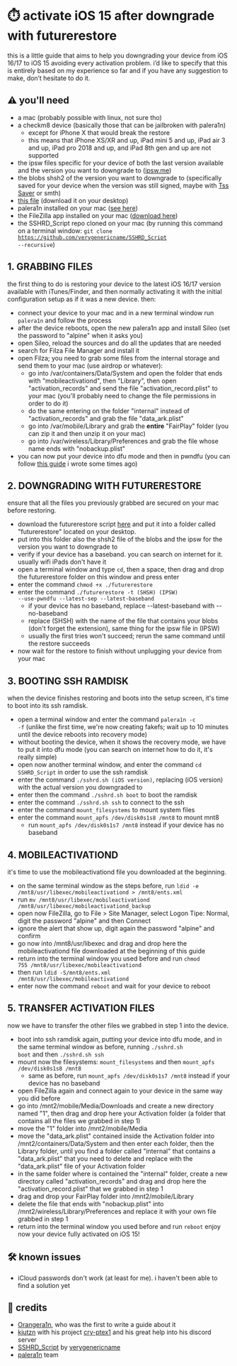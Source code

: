 # ⏱️ activate iOS 15 after downgrade with futurerestore
this is a little guide that aims to help you downgrading your device from iOS 16/17 to iOS 15 avoiding every activation problem. i’d like to specify that this is entirely based on my experience so far and if you have any suggestion to make, don’t hesitate to do it.

## ⚠️ you'll need
- a mac (probably possible with linux, not sure tho)
- a checkm8 device (basically those that can be jailbroken with palera1n)
  - except for iPhone X that would break the restore
  - this means that iPhone XS/XR and up, iPad mini 5 and up, iPad air 3 and up, iPad pro 2018 and up, and iPad 8th gen and up are not supported
- the ipsw files specific for your device of both the last version available and the version you want to downgrade to ([ipsw.me](https://ipsw.me/))
- the blobs shsh2 of the version you want to downgrade to (specifically saved for your device when the version was still signed, maybe with [Tss Saver](https://tsssaver.1conan.com/) or smth)
- [this file](https://github.com/ddvniele/checkm8-iOS15-downgrade/releases/download/mobileactivationd/mobileactivationd) (download it on your desktop)
- palera1n installed on your mac ([see here](https://palera.in/))
- the FileZilla app installed on your mac ([download here](https://filezilla-project.org/))
- the SSHRD_Script repo cloned on your mac (by running this command on a terminal window: <code>git clone https://github.com/verygenericname/SSHRD_Script --recursive</code>)

## 1. GRABBING FILES
the first thing to do is restoring your device to the latest iOS 16/17 version available with iTunes/Finder, and then normally activating it with the initial configuration setup as if it was a new device. then:
- connect your device to your mac and in a new terminal window run <code>palera1n</code> and follow the process
- after the device reboots, open the new palera1n app and install Sileo (set the password to "alpine" when it asks you)
- open Sileo, reload the sources and do all the updates that are needed
- search for Filza File Manager and install it
- open Filza; you need to grab some files from the internal storage and send them to your mac (use airdrop or whatever):
  - go into /var/containers/Data/System and open the folder that ends with "mobileactivationd", then "Library", then open "activation_records" and send the file "activation_record.plist" to your mac (you'll probably need to change the file permissions in order to do it)
  - do the same entering on the folder "internal" instead of "activation_records" and grab the file "data_ark.plist"
  - go into /var/mobile/Library and grab the **entire** "FairPlay" folder (you can zip it and then unzip it on your mac)
  - go into /var/wireless/Library/Preferences and grab the file whose name ends with "nobackup.plist"
- you can now put your device into dfu mode and then in pwndfu (you can follow [this guide](https://github.com/ddvniele/iOS-64bit-dualboot-guide#3-enter-pwndfu-mode) i wrote some times ago)

## 2. DOWNGRADING WITH FUTURERESTORE
ensure that all the files you previously grabbed are secured on your mac before restoring.
- download the futurerestore script [here](https://nightly.link/futurerestore/futurerestore/workflows/ci/main) and put it into a folder called "futurerestore" located on your desktop.
- put into this folder also the shsh2 file of the blobs and the ipsw for the version you want to downgrade to
- verify if your device has a baseband. you can search on internet for it. usually wifi iPads don't have it
- open a terminal window and type <code>cd</code>, then a space, then drag and drop the futurerestore folder on this window and press enter
- enter the command <code>chmod +x ./futurerestore</code>
- enter the command <code>./futurerestore -t (SHSH) (IPSW) --use-pwndfu --latest-sep --latest-baseband</code>
  - if your device has no baseband, replace --latest-baseband with --no-baseband
  - replace (SHSH) with the name of the file that contains your blobs (don't forget the extension), same thing for the ipsw file in (IPSW)
  - usually the first tries won't succeed; rerun the same command until the restore succeeds
- now wait for the restore to finish without unplugging your device from your mac

## 3. BOOTING SSH RAMDISK
when the device finishes restoring and boots into the setup screen, it's time to boot into its ssh ramdisk.
- open a terminal window and enter the command <code>palera1n -c -f</code> (unlike the first time, we're now creating fakefs; wait up to 10 minutes until the device reboots into recovery mode)
- without booting the device, when it shows the recovery mode, we have to put it into dfu mode (you can search on internet how to do it, it's really simple)
- open now another terminal window, and enter the command <code>cd SSHRD_Script</code> in order to use the ssh ramdisk
- enter the command <code>./sshrd.sh (iOS version)</code>, replacing (iOS version) with the actual version you downgraded to
- enter then the command <code>./sshrd.sh boot</code> to boot the ramdisk
- enter the command <code>./sshrd.sh ssh</code> to connect to the ssh
- enter the command <code>mount_filesystems</code> to mount system files
- enter the command <code>mount_apfs /dev/disk0s1s8 /mnt8</code> to mount mnt8
  - run <code>mount_apfs /dev/disk0s1s7 /mnt8</code> instead if your device has no baseband

## 4. MOBILEACTIVATIOND
it's time to use the mobileactivationd file you downloaded at the beginning.
- on the same terminal window as the steps before, run <code>ldid -e /mnt8/usr/libexec/mobileactivationd > /mnt8/ents.xml</code>
- run <code>mv /mnt8/usr/libexec/mobileactivationd /mnt8/usr/libexec/mobileactivationd_backup</code>
- open now FileZilla, go to File > Site Manager, select Logon Tipe: Normal, digit the password "alpine" and then Connect
- ignore the alert that show up, digit again the password "alpine" and confirm
- go now into /mnt8/usr/libexec and drag and drop here the mobileactivationd file downloaded at the beginning of this guide
- return into the terminal window you used before and run <code>chmod 755 /mnt8/usr/libexec/mobileactivationd</code>
- then run <code>ldid -S/mnt8/ents.xml /mnt8/usr/libexec/mobileactivationd</code>
- enter now the command <code>reboot</code> and wait for your device to reboot

## 5. TRANSFER ACTIVATION FILES
now we have to transfer the other files we grabbed in step 1 into the device.
- boot into ssh ramdisk again, putting your device into dfu mode, and in the same terminal window as before, running <code>./sshrd.sh boot</code> and then <code>./sshrd.sh ssh</code>
- mount now the filesystems: <code>mount_filesystems</code> and then <code>mount_apfs /dev/disk0s1s8 /mnt8</code>
  - same as before, run <code>mount_apfs /dev/disk0s1s7 /mnt8</code> instead if your device has no baseband
- open FileZilla again and connect again to your device in the same way you did before
- go into /mnt2/mobile/Media/Downloads and create a new directory named "1", then drag and drop here your Activation folder (a folder that contains all the files we grabbed in step 1)
- move the "1" folder into /mnt2/mobile/Media
- move the "data_ark.plist" contained inside the Activation folder into /mnt2/containers/Data/System and then enter each folder, then the Library folder, until you find a folder called "internal" that contains a "data_ark.plist" that you need to delete and replace with the "data_ark.plist" file of your Activation folder
- in the same folder where is contained the "internal" folder, create a new directory called "activation_records" and drag and drop here the "activation_record.plist" that we grabbed in step 1
- drag and drop your FairPlay folder into /mnt2/mobile/Library
- delete the file that ends with "nobackup.plist" into /mnt2/wireless/Library/Preferences and replace it with your own file grabbed in step 1
- return into the terminal window you used before and run <code>reboot</code>
enjoy now your device fully activated on iOS 15!

## 🛠️ known issues
- iCloud passwords don't work (at least for me). i haven't been able to find a solution yet

## 📂 credits
- [Orangera1n](https://gist.github.com/Orangera1n), who was the first to write a guide about it
- [kjutzn](https://github.com/kjutzn) with his project [cry-ptex1](https://github.com/kjutzn/cry-ptex1) and his great help into his discord server
- [SSHRD_Script](https://github.com/verygenericname/SSHRD_Script) by [verygenericname](https://github.com/verygenericname)
- [palera1n](https://palera.in/) team
